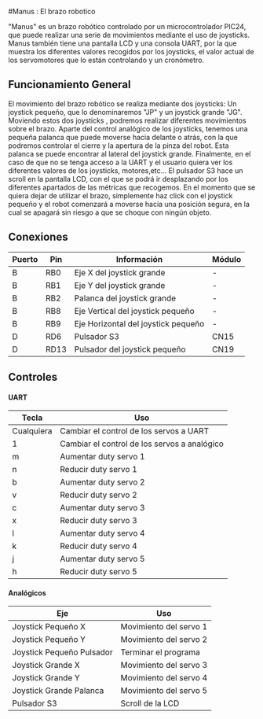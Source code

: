 #Manus : El brazo robotico

"Manus" es un brazo robótico controlado por un microcontrolador PIC24, que puede realizar una serie de movimientos mediante el uso de joysticks. Manus también tiene una pantalla LCD y una consola UART, por la que muestra los diferentes valores recogidos por los joysticks, el valor actual de los servomotores que lo están controlando y un cronómetro.

## Funcionamiento General

El movimiento del brazo robótico se realiza mediante dos joysticks: Un joystick pequeño, que lo denominaremos "JP" y un joystick grande "JG".
Moviendo estos dos joysticks , podremos realizar diferentes movimientos sobre el brazo. Aparte del control analógico de los joysticks, tenemos una pequeña palanca que puede moverse hacia delante o atrás, con la que podremos controlar el cierre y la apertura de la pinza del robot. Esta palanca se puede encontrar al lateral del joystick grande.
Finalmente, en el caso de que no se tenga acceso a la UART y el usuario quiera ver los diferentes valores de los joysticks, motores,etc... El pulsador S3 hace un scroll en la pantalla LCD, con el que se podrá ir desplazando por los diferentes apartados de las métricas que recogemos.
En el momento que se quiera dejar de utilizar el brazo, simplemente haz click con el joystick pequeño y el robot comenzará a moverse hacia una posición segura, en la cual se apagará sin riesgo a que se choque con ningún objeto.


## Conexiones

| Puerto | Pin  | Información                         | Módulo |
| ------ | ---- | ----------------------------------- | ------ |
| B      | RB0  | Eje X del joystick grande           | -      |
| B      | RB1  | Eje Y del joystick grande           | -      |
| B      | RB2  | Palanca del joystick grande         | -      |
| B      | RB8  | Eje Vertical del joystick pequeño   | -      |
| B      | RB9  | Eje Horizontal del joystick pequeño | -      |
| D      | RD6  | Pulsador S3                         | CN15   |
| D      | RD13 | Pulsador del joystick pequeño       | CN19   |

## Controles

#### UART

| Tecla      | Uso                                          |
| ---------- | -------------------------------------------- |
| Cualquiera | Cambiar el control de los servos a UART      |
| 1          | Cambiar el control de los servos a analógico |
| m          | Aumentar duty servo 1                        |
| n          | Reducir duty servo 1                         |
| b          | Aumentar duty servo 2                        |
| v          | Reducir duty servo 2                         |
| c          | Aumentar duty servo 3                        |
| x          | Reducir duty servo 3                         |
| l          | Aumentar duty servo 4                        |
| k          | Reducir duty servo 4                         |
| j          | Aumentar duty servo 5                        |
| h          | Reducir duty servo 5                         |

#### Analógicos

| Eje                       | Uso                    |
| ------------------------- | ---------------------- |
| Joystick Pequeño X        | Movimiento del servo 1 |
| Joystick Pequeño Y        | Movimiento del servo 2 |
| Joystick Pequeño Pulsador | Terminar el programa   |
| Joystick Grande X         | Movimiento del servo 3 |
| Joystick Grande Y         | Movimiento del servo 4 |
| Joystick Grande Palanca   | Movimiento del servo 5 |
| Pulsador S3               | Scroll de la LCD       |
